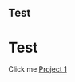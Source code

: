 ## Test
# Test
Click me [Project 1](https://github.com/rohvalder/Project-Portfolio/tree/gh-pages/Project%201)
